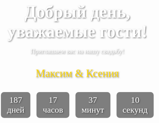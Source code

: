 <!DOCTYPE html>
<html lang="ru">
<head>
    <meta charset="UTF-8">
    <meta name="viewport" content="width=device-width, initial-scale=1.0">
    <title>Свадьба Максима и Ксении</title>
    <style>
        body {
            font-family: 'Playfair Display', serif;
            margin: 0;
            padding: 0;
            color: #5a4a42;
            scroll-behavior: smooth;
        }
        section {
            height: 100vh;
            display: flex;
            justify-content: center;
            align-items: center;
            flex-direction: column;
            text-align: center;
            padding: 20px;
            background-size: cover;
            background-position: center;
            background-attachment: fixed; /* Фиксированный фон */
        }
        .hero {
            background-image: url('https://img.freepik.com/premium-photo/lettering-spring-with-white-flowers-grey-background_76790-195.jpg?w=740'); /* Замените на свадебный фон */
            color: white;
            text-shadow: 2px 2px 4px rgba(0, 0, 0, 0.5);
        }
        .hero h1 {
            font-size: 4em;
            margin: 0;
        }
        .hero p {
            font-size: 1.5em;
            margin: 20px 0;
        }
        .names {
            font-size: 2.5em;
            color: #ffd700;
            margin: 20px 0;
        }
        .countdown {
            display: flex;
            gap: 20px;
            margin-top: 20px;
        }
        .countdown div {
            font-size: 2em;
            background-color: rgba(0, 0, 0, 0.5);
            padding: 10px 20px;
            border-radius: 10px;
        }
        .details {
            background-image: url('https://img.freepik.com/premium-photo/lettering-spring-with-white-flowers-grey-background_76790-195.jpg?w=740'); /* Замените на второй фон */
            color: white;
            text-shadow: 2px 2px 4px rgba(0, 0, 0, 0.5);
        }
        .details h2 {
            font-size: 2.5em;
            color: #ffd700;
        }
        .details p {
            font-size: 1.2em;
            line-height: 1.6;
        }
        .details img {
            width: 300px;
            border-radius: 10px;
            margin: 20px 0;
            border: 5px solid white;
            box-shadow: 0 4px 10px rgba(0, 0, 0, 0.2);
        }
        .dress-code {
            font-style: italic;
            color: #ffd700;
        }
        .confirmation {
            font-weight: bold;
            color: white;
        }
    </style>
    <link href="https://fonts.googleapis.com/css2?family=Playfair+Display:wght@400;700&display=swap" rel="stylesheet">
</head>
<body>
    <!-- Первая секция: Приглашение -->
    <section class="hero">
        <h1>Добрый день, уважаемые гости!</h1>
        <p>Приглашаем вас на нашу  свадьбу!</p>
        <div class="names">Максим & Ксения</div>
        <div class="countdown" id="countdown">
            <div><span id="days"></span> 187 дней</div>
            <div><span id="hours"></span> 17 часов</div>
            <div><span id="minutes"></span> 37 минут</div>
            <div><span id="seconds"></span> 10 секунд</div>
        </div>
    </section>

    <!-- Вторая секция: Детали мероприятия -->
    <section class="details">
        <h2>Место проведения</h2>
        <p>Город Екатеринбург, 08.08.2025 года</p>
        <p>ЗАГС Пышма, время 10:00</p>
        <img src="https://sun9-71.userapi.com/impg/5iMOZHT3QCjCJM1Tx5BMaGBkoUIAbYbdnyavMQ/hysAnbyUpU4.jpg?size=1104x1472&quality=96&sign=3dc37e01b39622a8e3fe4b8dce9e234f&type=album"> <!-- Замените на ваше фото -->
        <p class="dress-code">Дресс-код: При выборе одежды придерживаемся постельных тонов.</p>
        <p class="confirmation">Пожалуйста, сообщите о своем присутствии до 01.03.2025 года.</p>
        <img src="https://sun9-41.userapi.com/impg/c855536/v855536779/1d7154/7ZTjLn4IM1o.jpg?size=960x1280&quality=96&sign=187eb956a09541773e855d1790e9a07f&type=album"> <!-- Замените на ваше фото -->
        <h2>Ждем вас на свадьбе!</h2>
    </section>

    <script>
        // Таймер до свадьбы
        const weddingDate = new Date('2025-08-08T10:00:00').getTime();

        function updateCountdown() {
            const now = new Date().getTime();
const timeLeft = weddingDate - now;

            const days = Math.floor(timeLeft / (1000 * 60 * 60 * 24));
            const hours = Math.floor((timeLeft % (1000 * 60 * 60 * 24)) / (1000 * 60 * 60));
            const minutes = Math.floor((timeLeft % (1000 * 60 * 60)) / (1000 * 60));
            const seconds = Math.floor((timeLeft % (1000 * 60)) / 1000);

            document.getElementById('days').innerText = days;
            document.getElementById('hours').innerText = hours;
            document.getElementById('minutes').innerText = minutes;
            document.getElementById('seconds').innerText = seconds;

            if (timeLeft < 0) {
                clearInterval(interval);
                document.getElementById('countdown').innerHTML = "<div>Свадьба началась!</div>";
            }
        }

        const interval = setInterval(updateCountdown, 1000);
        updateCountdown();
    </script>
</body>
</html>
